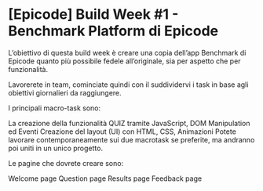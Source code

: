 
# [Epicode] Build Week #1 - Benchmark Platform di Epicode

L’obiettivo di questa build week è creare una copia dell’app Benchmark di Epicode quanto più possibile fedele all’originale, sia per aspetto che per funzionalità.

Lavorerete in team, cominciate quindi con il suddividervi i task in base agli obiettivi giornalieri da raggiungere.

I principali macro-task sono:

La creazione della funzionalità QUIZ tramite JavaScript, DOM Manipulation ed Eventi
Creazione del layout  (UI) con HTML, CSS, Animazioni
Potete lavorare contemporaneamente sui due macrotask se preferite, ma andranno poi uniti in un unico progetto.

Le pagine che dovrete creare sono:

Welcome page
Question page
Results page
Feedback page

